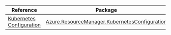 | Reference | Package | Source |
|---|---|---|
|[Kubernetes Configuration](resourcemanager.kubernetesconfiguration-readme.md)|[Azure.ResourceManager.KubernetesConfiguration](https://www.nuget.org/packages/Azure.ResourceManager.KubernetesConfiguration)|[Github](https://github.com/Azure/azure-sdk-for-net/blob/main/sdk/kubernetesconfiguration/Azure.ResourceManager.KubernetesConfiguration)|

